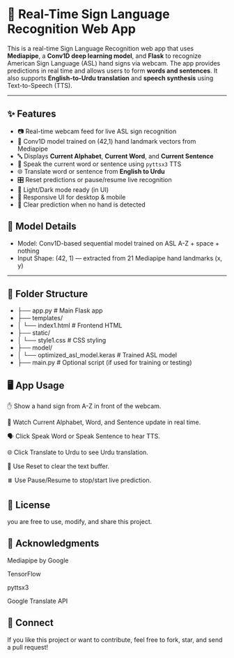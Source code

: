 # 🤟 Real-Time Sign Language Recognition Web App

This is a real-time Sign Language Recognition web app that uses **Mediapipe**, a **Conv1D deep learning model**, and **Flask** to recognize American Sign Language (ASL) hand signs via webcam. The app provides predictions in real time and allows users to form **words and sentences**. It also supports **English-to-Urdu translation** and **speech synthesis** using Text-to-Speech (TTS).

---

## ✨ Features

- 📷 Real-time webcam feed for live ASL sign recognition
- 🤖 Conv1D model trained on (42,1) hand landmark vectors from Mediapipe
- 🔤 Displays **Current Alphabet**, **Current Word**, and **Current Sentence**
- 🎤 Speak the current word or sentence using `pyttsx3` TTS
- 🌐 Translate word or sentence from **English to Urdu**
- 🎛️ Reset predictions or pause/resume live recognition
- 🌙 Light/Dark mode ready (in UI)
- 📱 Responsive UI for desktop & mobile
- 🔄 Clear prediction when no hand is detected


## 🧠 Model Details

- Model: Conv1D-based sequential model trained on ASL A-Z + space + nothing
- Input Shape: (42, 1) — extracted from 21 Mediapipe hand landmarks (x, y)

---

## 📁 Folder Structure
* ├── app.py                         # Main Flask app
* ├── templates/
* │   └── index1.html               # Frontend HTML
* ├── static/
* │   └── style1.css                # CSS styling
* ├── model/
* │   └── optimized_asl_model.keras # Trained ASL model
* ├── main.py                       # Optional script (if used for training or testing)



## 🖥️ App Usage
✋ Show a hand sign from A-Z in front of the webcam.

🔡 Watch Current Alphabet, Word, and Sentence update in real time.

🗣️ Click Speak Word or Speak Sentence to hear TTS.

🌐 Click Translate to Urdu to see Urdu translation.

🔄 Use Reset to clear the text buffer.

⏸️ Use Pause/Resume to stop/start live prediction.


## 📄 License 
you are free to use, modify, and share this project.

## 🙌 Acknowledgments
Mediapipe by Google

TensorFlow

pyttsx3

Google Translate API

## 💬 Connect
If you like this project or want to contribute, feel free to fork, star, and send a pull request!
